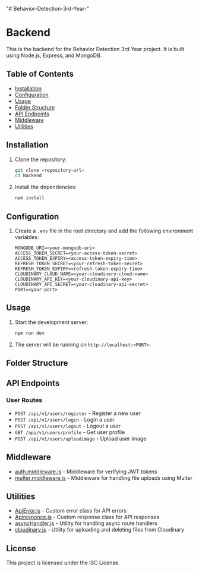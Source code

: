 "# Behavior-Detection-3rd-Year-" 
# Backend

This is the backend for the Behavior Detection 3rd Year project. It is built using Node.js, Express, and MongoDB.

## Table of Contents

- [Installation](#installation)
- [Configuration](#configuration)
- [Usage](#usage)
- [Folder Structure](#folder-structure)
- [API Endpoints](#api-endpoints)
- [Middleware](#middleware)
- [Utilities](#utilities)

## Installation

1. Clone the repository:
    ```sh
    git clone <repository-url>
    cd Backend
    ```

2. Install the dependencies:
    ```sh
    npm install
    ```

## Configuration

1. Create a `.env` file in the root directory and add the following environment variables:
    ```env
    MONGODB_URI=<your-mongodb-uri>
    ACCESS_TOKEN_SECRET=<your-access-token-secret>
    ACCESS_TOKEN_EXPIRY=<access-token-expiry-time>
    REFRESH_TOKEN_SECRET=<your-refresh-token-secret>
    REFRESH_TOKEN_EXPIRY=<refresh-token-expiry-time>
    CLOUDINARY_CLOUD_NAME=<your-cloudinary-cloud-name>
    CLOUDINARY_API_KEY=<your-cloudinary-api-key>
    CLOUDINARY_API_SECRET=<your-cloudinary-api-secret>
    PORT=<your-port>
    ```

## Usage

1. Start the development server:
    ```sh
    npm run dev
    ```

2. The server will be running on `http://localhost:<PORT>`.

## Folder Structure


## API Endpoints

### User Routes

- `POST /api/v1/users/register` - Register a new user
- `POST /api/v1/users/login` - Login a user
- `POST /api/v1/users/logout` - Logout a user
- `GET /api/v1/users/profile` - Get user profile
- `POST /api/v1/users/uploadimage` - Upload user image

## Middleware

- [auth.middleware.js](http://_vscodecontentref_/0) - Middleware for verifying JWT tokens
- [multer.middleware.js](http://_vscodecontentref_/1) - Middleware for handling file uploads using Multer

## Utilities

- [ApiError.js](http://_vscodecontentref_/2) - Custom error class for API errors
- [Apiresponce.js](http://_vscodecontentref_/3) - Custom response class for API responses
- [asyncHandler.js](http://_vscodecontentref_/4) - Utility for handling async route handlers
- [cloudinary.js](http://_vscodecontentref_/5) - Utility for uploading and deleting files from Cloudinary

## License

This project is licensed under the ISC License.
